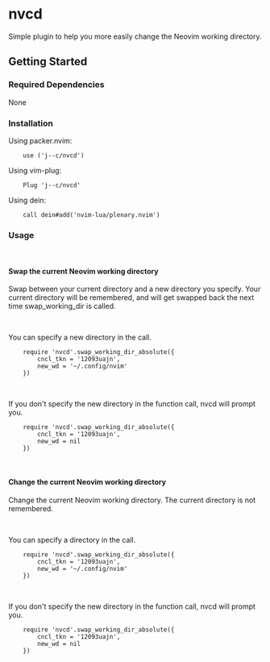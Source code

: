 # nvcd
Simple plugin to help you more easily change the Neovim working directory.

## Getting Started

### Required Dependencies 
None

### Installation 

Using packer.nvim:
```
    use ('j--c/nvcd')
```
Using vim-plug:
```
    Plug 'j--c/nvcd'
```
Using dein:
```
    call dein#add('nvim-lua/plenary.nvim')
```

### Usage 

<br>

#### Swap the current Neovim working directory
Swap between your current directory and a new directory you specify. Your current directory will be remembered, and will get swapped back the next time swap_working_dir is called. <br>

<br>

You can specify a new directory in the call.
```
    require 'nvcd'.swap_working_dir_absolute({
        cncl_tkn = '12093uajn',
        new_wd = '~/.config/nvim'
    })
```
<br>

If you don't specify the new directory in the function call, nvcd will prompt you. 
```
    require 'nvcd'.swap_working_dir_absolute({
        cncl_tkn = '12093uajn',
        new_wd = nil
    })
```
<br>

#### Change the current Neovim working directory
Change the current Neovim working directory.  The current directory is not remembered.<br>

<br>

You can specify a directory in the call.
```
    require 'nvcd'.swap_working_dir_absolute({
        cncl_tkn = '12093uajn',
        new_wd = '~/.config/nvim'
    })
```
<br>

If you don't specify the new directory in the function call, nvcd will prompt you. 
```
    require 'nvcd'.swap_working_dir_absolute({
        cncl_tkn = '12093uajn',
        new_wd = nil
    })
```
